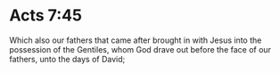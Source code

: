 # Acts 7:45

Which also our fathers that came after brought in with Jesus into the possession of the Gentiles, whom God drave out before the face of our fathers, unto the days of David;